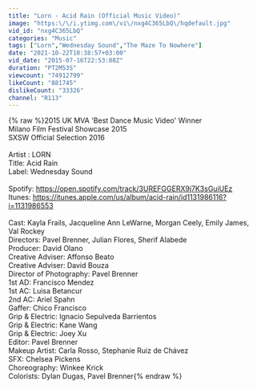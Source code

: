```yaml
---
title: "Lorn - Acid Rain (Official Music Video)"
image: "https:\/\/i.ytimg.com\/vi\/nxg4C365LbQ\/hqdefault.jpg"
vid_id: "nxg4C365LbQ"
categories: "Music"
tags: ["Lorn","Wednesday Sound","The Maze To Nowhere"]
date: "2021-10-22T10:38:57+03:00"
vid_date: "2015-07-16T22:53:08Z"
duration: "PT2M53S"
viewcount: "74912799"
likeCount: "881745"
dislikeCount: "33326"
channel: "R113"
---
```

{% raw %}2015 UK MVA 'Best Dance Music Video' Winner<br />Milano Film Festival Showcase 2015<br />SXSW Official Selection 2016<br /><br />Artist : LORN <br />Title: Acid Rain<br />Label: Wednesday Sound<br /><br />Spotify: <a rel="nofollow" target="blank" href="https://open.spotify.com/track/3UREFGGERX9j7K3sGuiUEz">https://open.spotify.com/track/3UREFGGERX9j7K3sGuiUEz</a><br />Itunes: <a rel="nofollow" target="blank" href="https://itunes.apple.com/us/album/acid-rain/id1131986116?i=1131986553">https://itunes.apple.com/us/album/acid-rain/id1131986116?i=1131986553</a><br /><br />Cast: Kayla Frails, Jacqueline Ann LeWarne, Morgan Ceely, Emily James, Val Rockey<br />Directors: Pavel Brenner, Julian Flores, Sherif Alabede<br />Producer: David Olano<br />Creative Adviser: Affonso Beato<br />Creative Adviser: David Bouza<br />Director of Photography: Pavel Brenner<br />1st AD: Francisco Mendez<br />1st AC: Luisa Betancur<br />2nd AC: Ariel Spahn<br />Gaffer: Chico Francisco<br />Grip &amp; Electric: Ignacio Sepulveda Barrientos<br />Grip &amp; Electric: Kane Wang<br />Grip &amp; Electric: Joey Xu<br />Editor: Pavel Brenner<br />Makeup Artist: Carla Rosso, Stephanie Ruiz de Chávez<br />SFX: Chelsea Pickens<br />Choreography: Winkee Krick<br />Colorists: Dylan Dugas, Pavel Brenner{% endraw %}
